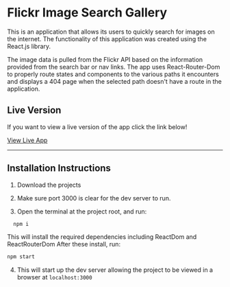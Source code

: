 # Flickr Image Search Gallery

This is an application that allows its users to quickly search for images on the internet.
The functionality of this application was created using the React.js library.

The image data is pulled from the Flickr API based on the information provided from the search bar or nav links.
The app uses React-Router-Dom to properly route states and components to the various paths it encounters and displays a 404 page when the selected path doesn't have a route in the application.

## Live Version

If you want to view a live version of the app click the link below!

   [View Live App](http://avcx.github.io/7-gallery-app)

   ---

## Installation Instructions

1. Download the projects

2. Make sure port 3000 is clear for the dev server to run.

3. Open the terminal at the project root, and run:

 ``` zsh
   npm i
   ```

   This will install the required dependencies including ReactDom and ReactRouterDom
   After these install, run:

   ``` zsh
   npm start
   ```
4. This will start up the dev server allowing the project to be viewed in a browser at `localhost:3000`
